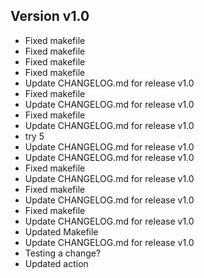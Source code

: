 ## Version v1.0
- Fixed makefile
- Fixed makefile
- Fixed makefile
- Fixed makefile
- Update CHANGELOG.md for release v1.0
- Fixed makefile
- Update CHANGELOG.md for release v1.0
- Fixed makefile
- Update CHANGELOG.md for release v1.0
- try 5
- Update CHANGELOG.md for release v1.0
- Update CHANGELOG.md for release v1.0
- Fixed makefile
- Update CHANGELOG.md for release v1.0
- Fixed makefile
- Update CHANGELOG.md for release v1.0
- Fixed makefile
- Update CHANGELOG.md for release v1.0
- Updated Makefile
- Update CHANGELOG.md for release v1.0
- Testing a change?
- Updated action